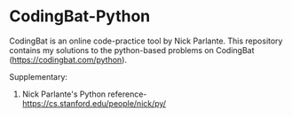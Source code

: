 # CodingBat-Python
CodingBat is an online code-practice tool by Nick Parlante.
This repository contains my solutions to the python-based problems on CodingBat (https://codingbat.com/python).

Supplementary:
1. Nick Parlante's Python reference- https://cs.stanford.edu/people/nick/py/
